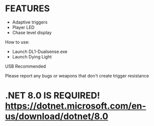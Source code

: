 # FEATURES
- Adaptive triggers
- Player LED
- Chase level display

How to use:
- Launch DL1-Dualsense.exe
- Launch Dying Light

USB Recommended

Please report any bugs or weapons that don't create trigger resistance
# .NET 8.0 IS REQUIRED! https://dotnet.microsoft.com/en-us/download/dotnet/8.0
